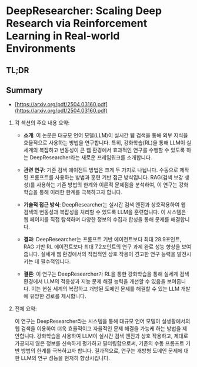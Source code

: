 # DeepResearcher: Scaling Deep Research via Reinforcement Learning in Real-world Environments
## TL;DR
## Summary
- [https://arxiv.org/pdf/2504.03160.pdf](https://arxiv.org/pdf/2504.03160.pdf)

1. 각 섹션의 주요 내용 요약:

   - **소개**: 이 논문은 대규모 언어 모델(LLM)이 실시간 웹 검색을 통해 외부 지식을 효율적으로 사용하는 방법을 연구합니다. 특히, 강화학습(RL)을 통해 LLM이 실세계의 복잡하고 변동성이 큰 웹 환경에서 효과적인 연구를 수행할 수 있도록 하는 DeepResearcher라는 새로운 프레임워크를 소개합니다.

   - **관련 연구**: 기존 검색 에이전트 방법은 크게 두 가지로 나뉩니다. 수동으로 제작된 프롬프트를 사용하는 방법과 훈련 기반 접근 방식입니다. RAG(검색 보강 생성)를 사용하는 기존 방법의 한계와 이론적 문제점을 분석하여, 이 연구는 강화학습을 통해 이러한 한계를 극복하고자 합니다.

   - **기술적 접근 방식**: DeepResearcher는 실시간 검색 엔진과 상호작용하여 웹 검색의 변동성과 복잡성을 처리할 수 있도록 LLM을 훈련합니다. 이 시스템은 웹 페이지를 직접 탐색하며 다양한 정보의 수집과 합성을 통해 문제를 해결합니다.

   - **결과**: DeepResearcher는 프롬프트 기반 에이전트보다 최대 28.9포인트, RAG 기반 RL 에이전트보다 최대 7.2포인트의 연구 과제 완료 성능 향상을 보여줍니다. 실세계 웹 환경에서의 직접적인 상호 작용이 견고한 연구 능력을 발전시키는 데 필수적입니다.

   - **결론**: 이 연구는 DeepResearcher가 RL을 통한 강화학습을 통해 실세계 검색 환경에서 LLM의 적응성과 지능 문제 해결 능력을 개선할 수 있음을 보여줍니다. 이는 현실 세계의 복잡하고 개방된 도메인 문제를 해결할 수 있는 LLM 개발에 유망한 경로를 제시합니다.

2. 전체 요약:

   이 연구는 DeepResearcher라는 시스템을 통해 대규모 언어 모델이 실생활에서의 웹 검색을 이용하여 더욱 효율적이고 자율적인 문제 해결을 가능케 하는 방법을 제안합니다. 강화학습을 사용하여 LLM이 실시간 검색 엔진과 상호 작용하고, 제대로 가공되지 않은 정보를 신속하게 평가하고 필터링함으로써, 기존의 수동 프롬프트 기반 방법의 한계를 극복하고자 합니다. 결과적으로, 연구는 개방형 도메인 문제에 대한 LLM의 연구 성능을 현저히 향상시킵니다.